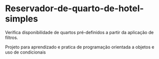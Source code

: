 # Reservador-de-quarto-de-hotel-simples

Verifica disponibilidade de quartos pré-definidos a partir da aplicação de filtros.



Projeto para aprendizado e pratica de programação orientada a objetos e uso de condicionais 

